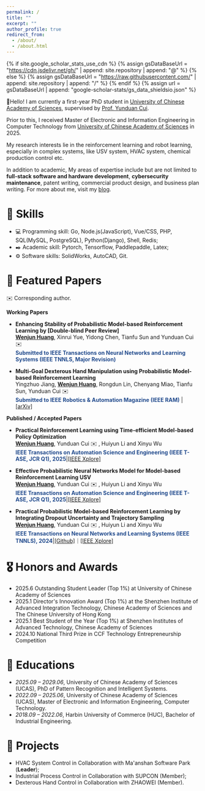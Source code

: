 ```yaml
---
permalink: /
title: ""
excerpt: ""
author_profile: true
redirect_from: 
  - /about/
  - /about.html
---
```


{% if site.google_scholar_stats_use_cdn %}
{% assign gsDataBaseUrl = "https://cdn.jsdelivr.net/gh/" | append: site.repository | append: "@" %}
{% else %}
{% assign gsDataBaseUrl = "https://raw.githubusercontent.com/" | append: site.repository | append: "/" %}
{% endif %}
{% assign url = gsDataBaseUrl | append: "google-scholar-stats/gs_data_shieldsio.json" %}

<span class='anchor' id='about-me'></span>

👋Hello! I am currently a first-year PhD student in [University of Chinese Academy of Sciences](https://english.ucas.ac.cn/), supervised by [Prof. Yunduan Cui](https://cuiyunduan.notion.site/Yunduan-Cui-1f47f8077204807c8abcf89bad523bae).

Prior to this, I received Master of Electronic and Information Engineering in Computer Technology from [University of Chinese Academy of Sciences](https://english.ucas.ac.cn/) in 2025.

My research interests lie in the reinforcement learning and robot learning, especially in complex systems, like USV system, HVAC system, chemical production control etc.

In addition to academic, My areas of expertise include but are not limited to **full-stack software and hardware development**, **cybersecurity maintenance**, patent writing, commercial product design, and business plan writing. For more about me, visit my [blog](https://mrjun.cn).

# 💪 Skills

- 💻 Programming skill: Go, Node.js(JavaScript), Vue/CSS, PHP, SQL(MySQL, PostgreSQL), Python(Django), Shell, Redis;
- ✒️ Academic skill: Pytorch, Tensorflow, Paddlepaddle, Latex;
- ⚙️ Software skills: SolidWorks, AutoCAD, Git.

# 📝 Featured Papers

 ✉️ Corresponding author.

**Working Papers**

- **Enhancing Stability of Probabilistic Model-based Reinforcement Learning by [Double-blind Peer Review]**<br>**<u>Wenjun Huang</u>**, Xinrui Yue, Yidong Chen, Tianfu Sun and Yunduan Cui ✉️ <br>**<font color="#224B8D">Submitted to IEEE Transactions on Neural Networks and Learning Systems (IEEE TNNLS, Major Revision)</font>**

- **Multi-Goal Dexterous Hand Manipulation using Probabilistic Model-based Reinforcement Learning** <br>Yingzhuo Jiang, **<u>Wenjun Huang</u>**, Rongdun Lin, Chenyang Miao, Tianfu Sun, Yunduan Cui ✉️ <br>**<font color="#224B8D">Submitted to IEEE Robotics & Automation Magazine (IEEE RAM)</font>** \|[[arXiv]](https://arxiv.org/abs/2504.21585)

**Published / Accepted Papers**


- **Practical Reinforcement Learning using Time-efficient Model-based Policy Optimization**<br>**<u>Wenjun Huang</u>**, Yunduan Cui ✉️ , Huiyun Li and Xinyu Wu<br>**<font color="#224B8D">IEEE Transactions on Automation Science and Engineering (IEEE T-ASE, JCR Q1), 2025</font>**\|[[IEEE Xplore]](https://ieeexplore.ieee.org/document/10967354)


- **Effective Probabilistic Neural Networks Model for Model-based Reinforcement Learning USV**<br>**<u>Wenjun Huang</u>**, Yunduan Cui ✉️ , Huiyun Li and Xinyu Wu<br>**<font color="#224B8D">IEEE Transactions on Automation Science and Engineering (IEEE T-ASE, JCR Q1), 2025</font>**\|[[IEEE Xplore]](https://ieeexplore.ieee.org/document/10876161)

- **Practical Probabilistic Model-based Reinforcement Learning by Integrating Dropout Uncertainty and Trajectory Sampling**<br>**<u>Wenjun Huang</u>**, Yunduan Cui ✉️ , Huiyun Li and Xinyu Wu<br>**<font color="#224B8D">IEEE Transactions on Neural Networks and Learning Systems (IEEE TNNLS), 2024</font>**\|[[Github]](https://github.com/mrjun123/DPETS)｜[[IEEE Xplore]](https://ieeexplore.ieee.org/document/10721239)

# 🎖 Honors and Awards
- 2025.6 Outstanding Student Leader (Top 1%) at University of Chinese Academy of Sciences
- 2025.1 Director's Innovation Award  (Top 1%) at the Shenzhen Institute of Advanced Integration Technology, Chinese Academy of Sciences and The Chinese University of Hong Kong
- 2025.1 Best Student of the Year (Top 1%) at Shenzhen Institutes of Advanced Technology, Chinese Academy of Sciences
- 2024.10 National Third Prize in CCF Technology Entrepreneurship Competition

# 📖 Educations
- *2025.09 – 2029.06*, University of Chinese Academy of Sciences (UCAS), PhD of Pattern Recognition and Intelligent Systems.
- *2022.09 – 2025.06*, University of Chinese Academy of Sciences (UCAS), Master of Electronic and Information Engineering, Computer Technology.
- *2018.09 – 2022.06*, Harbin University of Commerce (HUC), Bachelor of Industrial Engineering.

# 🤝 Projects
- HVAC System Control in Collaboration with Ma'anshan Software Park (**Leader**);
- Industrial Process Control in Collaboration with SUPCON (Member);
- Dexterous Hand Control in Collaboration with ZHAOWEI (Member).

